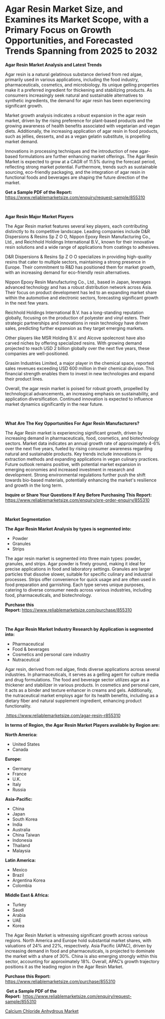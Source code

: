 <p><h1>Agar Resin Market Size, and Examines its Market Scope, with a Primary Focus on Growth Opportunities, and Forecasted Trends Spanning from 2025 to 2032</h1></p><p><strong>Agar Resin Market Analysis and Latest Trends</strong></p>
<p><p>Agar resin is a natural gelatinous substance derived from red algae, primarily used in various applications, including the food industry, pharmaceuticals, cosmetics, and microbiology. Its unique gelling properties make it a preferred ingredient for thickening and stabilizing products. As consumers increasingly seek natural and sustainable alternatives to synthetic ingredients, the demand for agar resin has been experiencing significant growth.</p><p>Market growth analysis indicates a robust expansion in the agar resin market, driven by the rising preference for plant-based products and the growing awareness of health benefits associated with vegetarian and vegan diets. Additionally, the increasing application of agar resin in food products, such as jellies, desserts, and as a vegan gelatin substitute, is propelling market demand.</p><p>Innovations in processing techniques and the introduction of new agar-based formulations are further enhancing market offerings. The Agar Resin Market is expected to grow at a CAGR of 11.5% during the forecast period, reflecting strong market potential. Furthermore, trends such as sustainable sourcing, eco-friendly packaging, and the integration of agar resin in functional foods and beverages are shaping the future direction of the market.</p></p>
<p><strong>Get a Sample PDF of the Report:&nbsp;</strong> <a href="https://www.reliablemarketsize.com/enquiry/request-sample/855310?utm_campaign=2625&utm_medium=2&utm_source=Github&utm_content=ia&utm_term=01042025&utm_id=agar-resin">https://www.reliablemarketsize.com/enquiry/request-sample/855310</a></p>
<p>&nbsp;</p>
<p><strong>Agar Resin Major Market Players</strong></p>
<p><p>The Agar Resin market features several key players, each contributing distinctly to its competitive landscape. Leading companies include D&R Dispersions & Resins Sp Z O O, Nippon Epoxy Resin Manufacturing Co., Ltd., and Reichhold Holdings International B.V., known for their innovative resin solutions and a wide range of applications from coatings to adhesives.</p><p>D&R Dispersions & Resins Sp Z O O specializes in providing high-quality resins that cater to multiple sectors, maintaining a strong presence in Europe. Their commitment to R&D has positioned them for market growth, with an increasing demand for eco-friendly resin alternatives.</p><p>Nippon Epoxy Resin Manufacturing Co., Ltd., based in Japan, leverages advanced technology and has a robust distribution network across Asia. Their focus on product development has led to an expanding market share within the automotive and electronic sectors, forecasting significant growth in the next few years.</p><p>Reichhold Holdings International B.V. has a long-standing reputation globally, focusing on the production of polyester and vinyl esters. Their strategic partnerships and innovations in resin technology have driven sales, predicting further expansion as they target emerging markets.</p><p>Other players like MSR Holding B.V. and Alcove spolecnost have also carved niches by offering specialized resins. With growing demand projected to reach USD 2 billion globally over the next five years, these companies are well-positioned.</p><p>Grasim Industries Limited, a major player in the chemical space, reported sales revenues exceeding USD 600 million in their chemical division. This financial strength enables them to invest in new technologies and expand their product lines.</p><p>Overall, the agar resin market is poised for robust growth, propelled by technological advancements, an increasing emphasis on sustainability, and application diversification. Continued innovation is expected to influence market dynamics significantly in the near future.</p></p>
<p>&nbsp;</p>
<p><strong>What Are The Key Opportunities For Agar Resin Manufacturers?</strong></p>
<p><p>The Agar Resin market is experiencing significant growth, driven by increasing demand in pharmaceuticals, food, cosmetics, and biotechnology sectors. Market data indicates an annual growth rate of approximately 4-6% over the next five years, fueled by rising consumer awareness regarding natural and sustainable products. Key trends include innovations in extraction methods and expanding applications in vegan culinary practices. Future outlook remains positive, with potential market expansion in emerging economies and increased investment in research and development. Strong environmental regulations further push the shift towards bio-based materials, potentially enhancing the market's resilience and growth in the long term.</p></p>
<p><strong>Inquire or Share Your Questions If Any Before Purchasing This Report:</strong> <a href="https://www.reliablemarketsize.com/enquiry/pre-order-enquiry/855310?utm_campaign=2625&utm_medium=2&utm_source=Github&utm_content=ia&utm_term=01042025&utm_id=agar-resin">https://www.reliablemarketsize.com/enquiry/pre-order-enquiry/855310</a></p>
<p>&nbsp;</p>
<p><strong>Market Segmentation</strong></p>
<p><strong>The Agar Resin Market Analysis by types is segmented into:</strong></p>
<p><ul><li>Powder</li><li>Granules</li><li>Strips</li></ul></p>
<p><p>The agar resin market is segmented into three main types: powder, granules, and strips. Agar powder is finely ground, making it ideal for precise applications in food and laboratory settings. Granules are larger particles that dissolve slower, suitable for specific culinary and industrial processes. Strips offer convenience for quick usage and are often used in food preparation and garnishing. Each type serves unique purposes, catering to diverse consumer needs across various industries, including food, pharmaceuticals, and biotechnology.</p></p>
<p><strong>Purchase this Report:&nbsp;</strong><a href="https://www.reliablemarketsize.com/purchase/855310?utm_campaign=2625&utm_medium=2&utm_source=Github&utm_content=ia&utm_term=01042025&utm_id=agar-resin">https://www.reliablemarketsize.com/purchase/855310</a></p>
<p>&nbsp;</p>
<p><strong>The Agar Resin Market Industry Research by Application is segmented into:</strong></p>
<p><ul><li>Pharmaceutical</li><li>Food & beverages</li><li>Cosmetics and personal care industry</li><li>Nutraceutical</li></ul></p>
<p><p>Agar resin, derived from red algae, finds diverse applications across several industries. In pharmaceuticals, it serves as a gelling agent for culture media and drug formulations. The food and beverage sector utilizes agar as a thickener and stabilizer in various products. In cosmetics and personal care, it acts as a binder and texture enhancer in creams and gels. Additionally, the nutraceutical market employs agar for its health benefits, including as a dietary fiber and natural supplement ingredient, enhancing product functionality.</p></p>
<p><a href="https://www.reliablemarketsize.com/agar-resin-r855310?utm_campaign=2625&utm_medium=2&utm_source=Github&utm_content=ia&utm_term=01042025&utm_id=agar-resin">&nbsp;https://www.reliablemarketsize.com/agar-resin-r855310</a></p>
<p><strong>In terms of Region, the Agar Resin Market Players available by Region are:</strong></p>
<p>
    <p> <strong> North America: </strong>
        <ul>
            <li>United States</li>
            <li>Canada</li>
        </ul>
        </p> 
    <p> <strong> Europe: </strong>
        <ul>
            <li>Germany</li>
            <li>France</li>
            <li>U.K.</li>
            <li>Italy</li>
            <li>Russia</li>
        </ul>
        </p> 
    <p> <strong> Asia-Pacific: </strong>
        <ul>
            <li>China</li>
            <li>Japan</li>
            <li>South Korea</li>
            <li>India</li>
            <li>Australia</li>
            <li>China Taiwan</li>
            <li>Indonesia</li>
            <li>Thailand</li>
            <li>Malaysia</li>
        </ul>
        </p> 
    <p> <strong> Latin America: </strong>
        <ul>
            <li>Mexico</li>
            <li>Brazil</li>
            <li>Argentina Korea</li>
            <li>Colombia</li>
        </ul>
        </p> 
    <p> <strong> Middle East & Africa: </strong>
        <ul>
            <li>Turkey</li>
            <li>Saudi</li>
            <li>Arabia</li>
            <li>UAE</li>
            <li>Korea</li>
        </ul>
    </p>
    </p>
<p><p>The Agar Resin Market is witnessing significant growth across various regions. North America and Europe hold substantial market shares, with valuations of 24% and 22%, respectively. Asia Pacific (APAC), driven by increasing demand in food and pharmaceuticals, is projected to dominate the market with a share of 30%. China is also emerging strongly within this sector, accounting for approximately 18%. Overall, APAC’s growth trajectory positions it as the leading region in the Agar Resin Market.</p></p>
<p><strong>Purchase this Report: </strong><a href="https://www.reliablemarketsize.com/purchase/855310?utm_campaign=2625&utm_medium=2&utm_source=Github&utm_content=ia&utm_term=01042025&utm_id=agar-resin">https://www.reliablemarketsize.com/purchase/855310</a></p>
<p>&nbsp;<strong>Get a Sample PDF of the Report:&nbsp;&nbsp;</strong><a href="https://www.reliablemarketsize.com/enquiry/request-sample/855310?utm_campaign=2625&utm_medium=2&utm_source=Github&utm_content=ia&utm_term=01042025&utm_id=agar-resin">https://www.reliablemarketsize.com/enquiry/request-sample/855310</a></p>
<p><strong></strong></p>
<p><p><a href="https://github.com/pearlinewhite4692/Market-Research-Report-List-1/blob/main/calcium-chloride-anhydrous-market.md?utm_campaign=2625&utm_medium=2&utm_source=Github&utm_content=ia&utm_term=01042025&utm_id=agar-resin">Calcium Chloride Anhydrous Market</a></p></p>